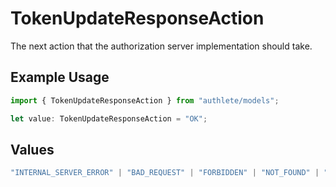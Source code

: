 # TokenUpdateResponseAction

The next action that the authorization server implementation should take.

## Example Usage

```typescript
import { TokenUpdateResponseAction } from "authlete/models";

let value: TokenUpdateResponseAction = "OK";
```

## Values

```typescript
"INTERNAL_SERVER_ERROR" | "BAD_REQUEST" | "FORBIDDEN" | "NOT_FOUND" | "OK"
```